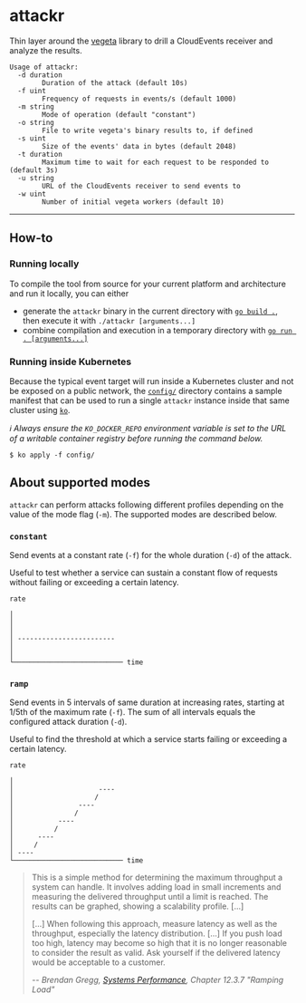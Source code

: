 # attackr

Thin layer around the [vegeta][vegeta] library to drill a CloudEvents receiver and analyze the results.

```
Usage of attackr:
  -d duration
        Duration of the attack (default 10s)
  -f uint
        Frequency of requests in events/s (default 1000)
  -m string
        Mode of operation (default "constant")
  -o string
        File to write vegeta's binary results to, if defined
  -s uint
        Size of the events' data in bytes (default 2048)
  -t duration
        Maximum time to wait for each request to be responded to (default 3s)
  -u string
        URL of the CloudEvents receiver to send events to
  -w uint
        Number of initial vegeta workers (default 10)
```

---

## How-to

### Running locally

To compile the tool from source for your current platform and architecture and run it locally, you can either

* generate the `attackr` binary in the current directory with [`go build .`][go-build], then execute it with `./attackr
  [arguments...]`
* combine compilation and execution in a temporary directory with [`go run . [arguments...]`][go-run]

### Running inside Kubernetes

Because the typical event target will run inside a Kubernetes cluster and not be exposed on a public network, the
[`config/`](./config) directory contains a sample manifest that can be used to run a single `attackr` instance inside
that same cluster using [`ko`][ko].

*:information_source: Always ensure the `KO_DOCKER_REPO` environment variable is set to the URL of a writable container
registry before running the command below.*

```console
$ ko apply -f config/
```

## About supported modes

`attackr` can perform attacks following different profiles depending on the value of the mode flag (`-m`). The supported
modes are described below.

### `constant`

Send events at a constant rate (`-f`) for the whole duration (`-d`) of the attack.

Useful to test whether a service can sustain a constant flow of requests without failing or exceeding a certain latency.

```
rate

│
│
│
│ ------------------------
│
│
└─────────────────────────── time
```

### `ramp`

Send events in 5 intervals of same duration at increasing rates, starting at 1/5th of the maximum rate (`-f`). The sum
of all intervals equals the configured attack duration (`-d`).

Useful to find the threshold at which a service starts failing or exceeding a certain latency.

```
rate

│
│                     ----
│                    /
│                ----
│               /
│           ----
│          /
│      ----
│     /
│ ----
└─────────────────────────── time
```

> This is a simple method for determining the maximum throughput a system can
> handle. It involves adding load in small increments and measuring the delivered
> throughput until a limit is reached. The results can be graphed, showing a
> scalability profile. [...]
>
> [...] When following this approach, measure latency as well as the throughput,
> especially the latency distribution. [...] If you push load too high, latency
> may become so high that it is no longer reasonable to consider the result as
> valid. Ask yourself if the delivered latency would be acceptable to a
> customer.
>
> -- _Brendan Gregg, [Systems Performance][sysperfbook], Chapter 12.3.7 "Ramping Load"_

[vegeta]: https://github.com/tsenart/vegeta
[go-build]: https://golang.org/cmd/go/#hdr-Compile_packages_and_dependencies
[go-run]: https://golang.org/cmd/go/#hdr-Compile_and_run_Go_program
[ko]: https://github.com/google/ko
[sysperfbook]: http://www.brendangregg.com/sysperfbook.html
